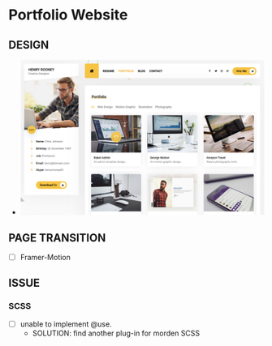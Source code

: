 Portfolio Website
===

## DESIGN
- ![](./src/images/Design/ScreenShot.png)

## PAGE TRANSITION
- [ ] Framer-Motion

## ISSUE
### SCSS
- [ ] unable to implement @use.
  - SOLUTION: find another plug-in for morden SCSS

